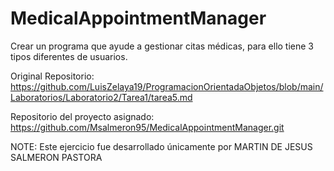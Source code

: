 # MedicalAppointmentManager
Crear un programa que ayude a gestionar citas médicas, para ello tiene 3 tipos diferentes de usuarios.

Original Repositorio:
https://github.com/LuisZelaya19/ProgramacionOrientadaObjetos/blob/main/Laboratorios/Laboratorio2/Tarea1/tarea5.md

Repositorio del proyecto asignado:
https://github.com/Msalmeron95/MedicalAppointmentManager.git

NOTE:
Este ejercicio fue desarrollado únicamente por MARTIN DE JESUS SALMERON PASTORA 
